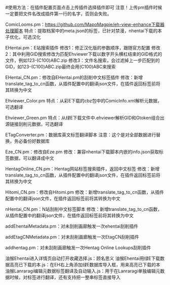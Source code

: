 #使用方法：在插件配置页面点击上传插件选择插件即可
注意！上传pm插件时候一定要把文件名改成插件第一行的名字，否则会失败。

ComicLooms.pm：https://github.com/MapoMagpie/eh-view-enhance下载器处理脚本
    特点：提取档案中的meta.json的标签，已针对禁漫，nhentai下载的本子优化，可选汉化
    
EHentai.pm：E站搜索插件
    修改1：修正汉化版的参数顺序，跟随官方配置
    修改2：其中利用GID搜索修改为匹配Ehviewer下载以数字开头横杠结束的GID格式的文件，例如123-(C100)ABC.zip
    修改3：文件名搜索，会过滤掉上一步匹配到的GID，如123-(C100)ABC.zip最终会用(C100)ABC来搜索
    
EHentai_CN.pm：修改自EHentai.pm的刮削中文标签插件
    修改：新增translate_tag_to_cn函数，从插件配置中的翻译json文件，在插件返回标签前将其转换为中文
    
Ehviewer_Color.pm
    特点：从彩E下载的cbz包中的ComicInfo.xml解析元数据，可选翻译
    
Ehviewer_Green.pm
    特点：从绿E下载文件中.ehviewer解析GID和Gtoken组合出源链接刮削元数据，可选翻译
    
ETagConverter.pm：数据库英文标签翻译脚本
    注意：这个是对全部数据进行替换，务必备份好数据库
    
Eze_CN.pm：修改自Eze.pm
    修改：兼容nhentai下载脚本内嵌的info.json获取标签数据，可以翻译成中文
    
HentagOnline_CN.pm：Hentag网站标签搜索插件，返回中文标签
    修改：新增translate_tag_to_cn函数，从插件配置中的翻译json文件，在插件返回标签前将其转换为中文
    
Hitomi_CN.pm：修改自Hitomi.pm
    修改：新增translate_tag_to_cn函数，从插件配置中的翻译json文件，在插件返回标签前将其转换为中文
    
nHentai_CN.pm：N站刮削中文标签脚本
    修改：新增translate_tag_to_cn函数，从插件配置中的翻译json文件，在插件返回标签前将其转换为中文

addEhentaiMetadata.pm：对未刮削画廊触发一次ehentai刮削插件

addEtagCNMetadata.pm：对未刮削画廊触发一次EtagCN刮削插件

addhentag.pm：对未刮削画廊触发一次Hentag Online Lookups刮削插件

油猴Ehentai进入详情页自动打开收藏选择.js：顾名思义
油猴Ehentai用绿E下载数据高亮已下载的本.js：在EH右上角添加绿E数据库导入框，用来高亮已下载的本
油猴Lanraragi编辑元数据标签翻译及自动输入.js：用于在Lanraragi单独编辑元数据时候，对标签进行翻译，还有支持把一整串标签直接导入
